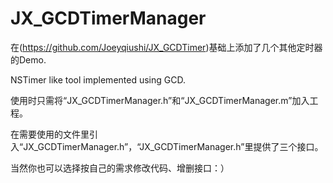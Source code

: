 # JX_GCDTimerManager

在(https://github.com/Joeyqiushi/JX_GCDTimer)基础上添加了几个其他定时器的Demo.

NSTimer like tool implemented using GCD.

使用时只需将“JX_GCDTimerManager.h”和“JX_GCDTimerManager.m”加入工程。

在需要使用的文件里引入“JX_GCDTimerManager.h”，“JX_GCDTimerManager.h”里提供了三个接口。

当然你也可以选择按自己的需求修改代码、增删接口：）
